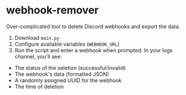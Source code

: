 # webhook-remover
Over-complicated tool to delete Discord webhooks and export the data.
  
1) Download `main.py`
2) Configure available variables (`WEBHOOK_URL`)
3) Run the script and enter a webhook when prompted. In your logs channel, you'll see:
 - The status of the seletion (successful/invalid)
 - The webhook's data (formatted JSON)
 - A randomly assigned UUID for the webhook
 - The time of deletion
